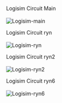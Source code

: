 <br>


Logisim Circuit Main<br><br>
![Logisim-main](https://github.com/aryan-kundu/AutoSensingFireExtinguisher/assets/149221850/a043307c-9a5b-4401-aab5-31eec604f3a5)


Logisim Circuit ryn<br><br>
![Logisim-ryn](https://github.com/aryan-kundu/AutoSensingFireExtinguisher/assets/149221850/ce616a1d-bde7-44ff-a032-ff91121d6793)

Logisim Circuit ryn2<br><br>
![Logisim-ryn2](https://github.com/aryan-kundu/AutoSensingFireExtinguisher/assets/149221850/5d02ae5a-a6ff-4a0b-83f4-bcf0dc166d6c)

Logisim Circuit ryn6<br><br>
![Logisim-ryn6](https://github.com/aryan-kundu/AutoSensingFireExtinguisher/assets/149221850/7b701e73-a132-4289-ad45-41a860028c64)

